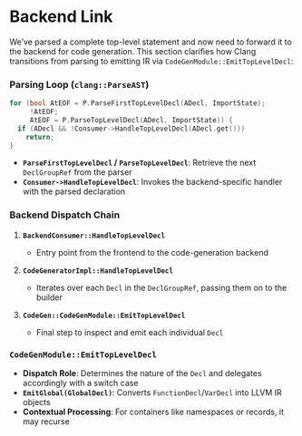 # **Backend Link**

We’ve parsed a complete top-level statement and now need to forward it to the backend for code generation. This section clarifies how Clang transitions from parsing to emitting IR via `CodeGenModule::EmitTopLevelDecl`:

### Parsing Loop (`clang::ParseAST`)

```cpp
for (bool AtEOF = P.ParseFirstTopLevelDecl(ADecl, ImportState);
     !AtEOF;
     AtEOF = P.ParseTopLevelDecl(ADecl, ImportState)) {
  if (ADecl && !Consumer->HandleTopLevelDecl(ADecl.get()))
    return;
}
```

* **`ParseFirstTopLevelDecl` / `ParseTopLevelDecl`**: Retrieve the next `DeclGroupRef` from the parser
* **`Consumer->HandleTopLevelDecl`**: Invokes the backend-specific handler with the parsed declaration

### Backend Dispatch Chain

1. **`BackendConsumer::HandleTopLevelDecl`**

   * Entry point from the frontend to the code-generation backend
2. **`CodeGeneratorImpl::HandleTopLevelDecl`**

   * Iterates over each `Decl` in the `DeclGroupRef`, passing them on to the builder
3. **`CodeGen::CodeGenModule::EmitTopLevelDecl`**

   * Final step to inspect and emit each individual `Decl`


### `CodeGenModule::EmitTopLevelDecl`

* **Dispatch Role**: Determines the nature of the `Decl` and delegates accordingly with a switch case
* **`EmitGlobal(GlobalDecl)`**: Converts `FunctionDecl`/`VarDecl` into LLVM IR objects
* **Contextual Processing**: For containers like namespaces or records, it may recurse


